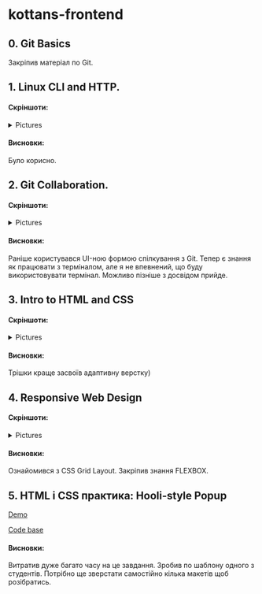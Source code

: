 ﻿# kottans-frontend 

## 0. Git Basics

Закріпив матеріал по Git.

## 1. Linux CLI and HTTP.

#### Скріншоти:
<details>
<summary>Pictures</summary>
<img src = "https://github.com/Sergey-Kali/kottans-frontend/blob/main/task_linux_cli/Quiz%201.png">
<img src = "https://github.com/Sergey-Kali/kottans-frontend/blob/main/task_linux_cli/Quiz%202.png">
<img src = "https://github.com/Sergey-Kali/kottans-frontend/blob/main/task_linux_cli/Quiz%203.png">
<img src = "https://github.com/Sergey-Kali/kottans-frontend/blob/main/task_linux_cli/Quiz%204.png"> 
</details>

#### Висновки:
Було корисно.

## 2. Git Collaboration.

#### Скріншоти:
<details>
<summary>Pictures</summary>
<img src = "https://github.com/Sergey-Kali/kottans-frontend/blob/main/task_git_collaboration/Week%203.png">
<img src = "https://github.com/Sergey-Kali/kottans-frontend/blob/main/task_git_collaboration/Week%204.png">
<img src = "https://github.com/Sergey-Kali/kottans-frontend/blob/main/task_git_collaboration/Learn%20Git.jpg">
<img src = "https://github.com/Sergey-Kali/kottans-frontend/blob/main/task_git_collaboration/Pull%20%26%20push.jpg">
</details>

#### Висновки:
Раніше користувався UI-ною формою спілкування з Git. Тепер є знання як працювати з терміналом, але я не впевнений, що буду використовувати термінал. Можливо пізніше з досвідом прийде.

## 3. Intro to HTML and CSS

#### Скріншоти:
<details>
<summary>Pictures</summary>
<img src = "https://github.com/Sergey-Kali/kottans-frontend/blob/main/task_html_css_intro/Week%201.png">
<img src = "https://github.com/Sergey-Kali/kottans-frontend/blob/main/task_html_css_intro/Week%202.png">
</details>

#### Висновки:
Трішки краще засвоїв адаптивну верстку)

## 4. Responsive Web Design

#### Скріншоти:
<details>
<summary>Pictures</summary>
<img src = "https://github.com/Sergey-Kali/kottans-frontend/blob/main/task_responsive_web_design/Flexbox%20Froggy.png">
<img src = "https://github.com/Sergey-Kali/kottans-frontend/blob/main/task_responsive_web_design/Grid%20Garden.png">
</details>

#### Висновки:
Ознайомився з CSS Grid Layout. Закріпив знання FLEXBOX.

## 5. HTML і CSS практика: Hooli-style Popup

[Demo](https://sergey-kali.github.io/popup/)

[Code base](https://sergey-kali.github.io/popup/)

#### Висновки:
Витратив дуже багато часу на це завдання. Зробив по шаблону одного з студентів. Потрібно ще зверстати самостійно 
кілька макетів щоб розібратись.



